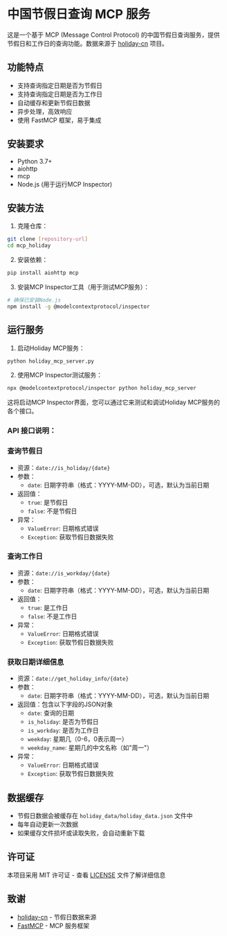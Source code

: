 # 中国节假日查询 MCP 服务

这是一个基于 MCP (Message Control Protocol) 的中国节假日查询服务，提供节假日和工作日的查询功能。数据来源于 [holiday-cn](https://github.com/NateScarlet/holiday-cn) 项目。

## 功能特点

- 支持查询指定日期是否为节假日
- 支持查询指定日期是否为工作日
- 自动缓存和更新节假日数据
- 异步处理，高效响应
- 使用 FastMCP 框架，易于集成

## 安装要求

- Python 3.7+
- aiohttp
- mcp
- Node.js (用于运行MCP Inspector)

## 安装方法

1. 克隆仓库：
```bash
git clone [repository-url]
cd mcp_holiday
```

2. 安装依赖：
```bash
pip install aiohttp mcp
```

3. 安装MCP Inspector工具（用于测试MCP服务）：
```bash
# 确保已安装Node.js
npm install -g @modelcontextprotocol/inspector
```

## 运行服务

1. 启动Holiday MCP服务：
```bash
python holiday_mcp_server.py
```

2. 使用MCP Inspector测试服务：
```bash
npx @modelcontextprotocol/inspector python holiday_mcp_server
```

这将启动MCP Inspector界面，您可以通过它来测试和调试Holiday MCP服务的各个接口。

### API 接口说明：

### 查询节假日

- 资源：`date://is_holiday/{date}`
- 参数：
  - `date`: 日期字符串（格式：YYYY-MM-DD），可选，默认为当前日期
- 返回值：
  - `true`: 是节假日
  - `false`: 不是节假日
- 异常：
  - `ValueError`: 日期格式错误
  - `Exception`: 获取节假日数据失败

### 查询工作日

- 资源：`date://is_workday/{date}`
- 参数：
  - `date`: 日期字符串（格式：YYYY-MM-DD），可选，默认为当前日期
- 返回值：
  - `true`: 是工作日
  - `false`: 不是工作日
- 异常：
  - `ValueError`: 日期格式错误
  - `Exception`: 获取节假日数据失败

### 获取日期详细信息

- 资源：`date://get_holiday_info/{date}`
- 参数：
  - `date`: 日期字符串（格式：YYYY-MM-DD），可选，默认为当前日期
- 返回值：包含以下字段的JSON对象
  - `date`: 查询的日期
  - `is_holiday`: 是否为节假日
  - `is_workday`: 是否为工作日
  - `weekday`: 星期几（0-6，0表示周一）
  - `weekday_name`: 星期几的中文名称（如"周一"）
- 异常：
  - `ValueError`: 日期格式错误
  - `Exception`: 获取节假日数据失败

## 数据缓存

- 节假日数据会被缓存在 `holiday_data/holiday_data.json` 文件中
- 每年自动更新一次数据
- 如果缓存文件损坏或读取失败，会自动重新下载

## 许可证

本项目采用 MIT 许可证 - 查看 [LICENSE](LICENSE) 文件了解详细信息

## 致谢

- [holiday-cn](https://github.com/NateScarlet/holiday-cn) - 节假日数据来源
- [FastMCP](https://github.com/MCP-Foundation/FastMCP) - MCP 服务框架